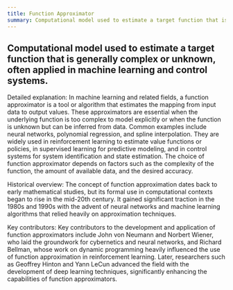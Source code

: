```yaml
---
title: Function Approximator
summary: Computational model used to estimate a target function that is generally complex or unknown, often applied in machine learning and control systems.
---
```

## Computational model used to estimate a target function that is generally complex or unknown, often applied in machine learning and control systems.

Detailed explanation: In machine learning and related fields, a function approximator is a tool or algorithm that estimates the mapping from input data to output values. These approximators are essential when the underlying function is too complex to model explicitly or when the function is unknown but can be inferred from data. Common examples include neural networks, polynomial regression, and spline interpolation. They are widely used in reinforcement learning to estimate value functions or policies, in supervised learning for predictive modeling, and in control systems for system identification and state estimation. The choice of function approximator depends on factors such as the complexity of the function, the amount of available data, and the desired accuracy.

Historical overview: The concept of function approximation dates back to early mathematical studies, but its formal use in computational contexts began to rise in the mid-20th century. It gained significant traction in the 1980s and 1990s with the advent of neural networks and machine learning algorithms that relied heavily on approximation techniques.

Key contributors: Key contributors to the development and application of function approximators include John von Neumann and Norbert Wiener, who laid the groundwork for cybernetics and neural networks, and Richard Bellman, whose work on dynamic programming heavily influenced the use of function approximation in reinforcement learning. Later, researchers such as Geoffrey Hinton and Yann LeCun advanced the field with the development of deep learning techniques, significantly enhancing the capabilities of function approximators.
